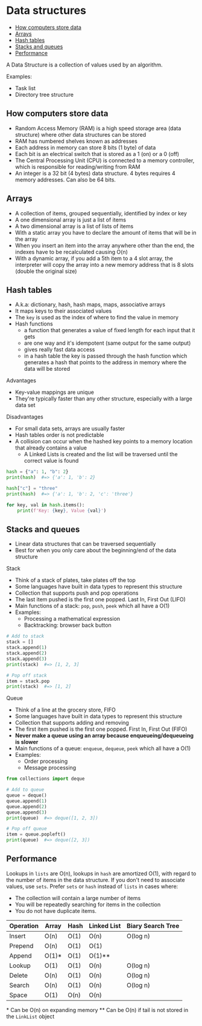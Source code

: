 # Data structures

- [How computers store data](#how-computers-store-data)
- [Arrays](#arrays)
- [Hash tables](#hash-tables)
- [Stacks and queues](#stacks-and-queues)
- [Performance](#performance)

A Data Structure is a collection of values used by an algorithm.

Examples:
- Task list
- Directory tree structure

## How computers store data

- Random Access Memory (RAM) is a high speed storage area (data structure) where other data structures can be stored
- RAM has numbered shelves known as addresses
- Each address in memory can store 8 bits (1 byte) of data
- Each bit is an electrical switch that is stored as a 1 (on) or a 0 (off)
- The Central Processing Unit (CPU) is connected to a memory controller, which is responsible for reading/writing from RAM
- An integer is a 32 bit (4 bytes) data structure. 4 bytes requires 4 memory addresses. Can also be 64 bits.

## Arrays

- A collection of items, grouped sequentially, identified by index or key
- A one dimensional array is just a list of items
- A two dimensional array is a list of lists of items
- With a static array you have to declare the amount of items that will be in the array
- When you insert an item into the array anywhere other than the end, the indexes have to be recalculated causing O(n)
- With a dynamic array, if you add a 5th item to a 4 slot array, the interpreter will copy the array into a new memory address that is 8 slots (double the original size)

## Hash tables

- A.k.a: dictionary, hash, hash maps, maps, associative arrays
- It maps keys to their associated values
- The `key` is used as the index of where to find the value in memory
- Hash functions
    - a function that generates a value of fixed length for each input that it gets
    - are one way and it's idempotent (same output for the same output)
    - gives really fast data access
    - in a hash table the key is passed through the hash function which generates a hash that points to the address in memory where the data will be stored

Advantages

- Key-value mappings are unique
- They're typically faster than any other structure, especially with a large data set

Disadvantages

- For small data sets, arrays are usually faster
- Hash tables order is not predictable
- A collision can occur when the hashed key points to a memory location that already contains a value
    - A Linked Lists is created and the list will be traversed until the correct value is found

```python
hash = {"a": 1, "b": 2}
print(hash)  #=> {'a': 1, 'b': 2}

hash["c"] = "three"
print(hash)  #=> {'a': 1, 'b': 2, 'c': 'three'}

for key, val in hash.items():
    print(f'Key: {key}, Value {val}')
```

## Stacks and queues

- Linear data structures that can be traversed sequentially
- Best for when you only care about the beginning/end of the data structure

Stack

- Think of a stack of plates, take plates off the top
- Some languages have built in data types to represent this structure
- Collection that supports push and pop operations
- The last item pushed is the first one popped. Last In, First Out (LIFO)
- Main functions of a stack: `pop`, `push`, `peek` which all have a O(1)
- Examples:
    - Processing a mathematical expression
    - Backtracking: browser back button

```python
# Add to stack
stack = []
stack.append(1)
stack.append(2)
stack.append(3)
print(stack)  #=> [1, 2, 3]

# Pop off stack
item = stack.pop
print(stack)  #=> [1, 2]
```

Queue

- Think of a line at the grocery store, FIFO
- Some languages have built in data types to represent this structure
- Collection that supports adding and removing
- The first item pushed is the first one popped. First In, First Out (FIFO)
- **Never make a queue using an array because enqueueing/dequeueing is slower**
- Main functions of a queue: `enqueue`, `dequeue`, `peek` which all have a O(1)
- Examples:
    - Order processing
    - Message processing

```python
from collections import deque

# Add to queue
queue = deque()
queue.append(1)
queue.append(2)
queue.append(3)
print(queue)  #=> deque([1, 2, 3])

# Pop off queue
item = queue.popleft()
print(queue)  #=> deque([2, 3])
```

## Performance

Lookups in `lists` are O(n), lookups in `hash` are amortized O(1), with regard to the number of items in the data structure. If you don't need to associate values, use `sets`.
Prefer `sets` or `hash` instead of `lists` in cases where:

- The collection will contain a large number of items
- You will be repeatedly searching for items in the collection
- You do not have duplicate items.

| Operation | Array | Hash | Linked List | Biary Search Tree |
| --------- | ----- | ---- | ----------- | ----------------- |
| Insert    | O(n)  | O(1) | O(n)        | O(log n)          |
| Prepend   | O(n)  | O(1) | O(1)        |                   |
| Append    | O(1)* | O(1) | O(1)**      |                   |
| Lookup    | O(1)  | O(1) | O(n)        | O(log n)          |
| Delete    | O(n)  | O(1) | O(n)        | O(log n)          |
| Search    | O(n)  | O(1) | O(n)        | O(log n)          |
| Space     | O(1)  | O(n) | O(n)        |                   |

\* Can be O(n) on expanding memory 
\** Can be O(n) if tail is not stored in the `LinkList` object 